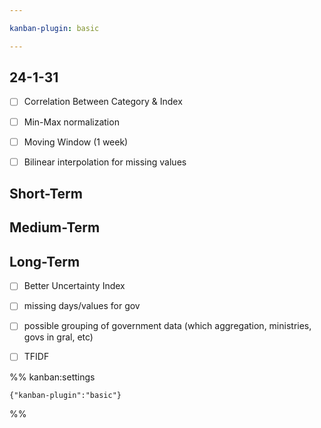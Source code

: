 ```yaml
---

kanban-plugin: basic

---
```


## 24-1-31

- [ ] Correlation Between Category & Index
- [ ] Min-Max normalization
- [ ] Moving Window (1 week)
- [ ] Bilinear interpolation for missing values


## Short-Term



## Medium-Term



## Long-Term

- [ ] Better Uncertainty Index
- [ ] missing days/values for gov
- [ ] possible grouping of government data (which aggregation, ministries, govs in gral, etc)
- [ ] TFIDF




%% kanban:settings
```
{"kanban-plugin":"basic"}
```
%%